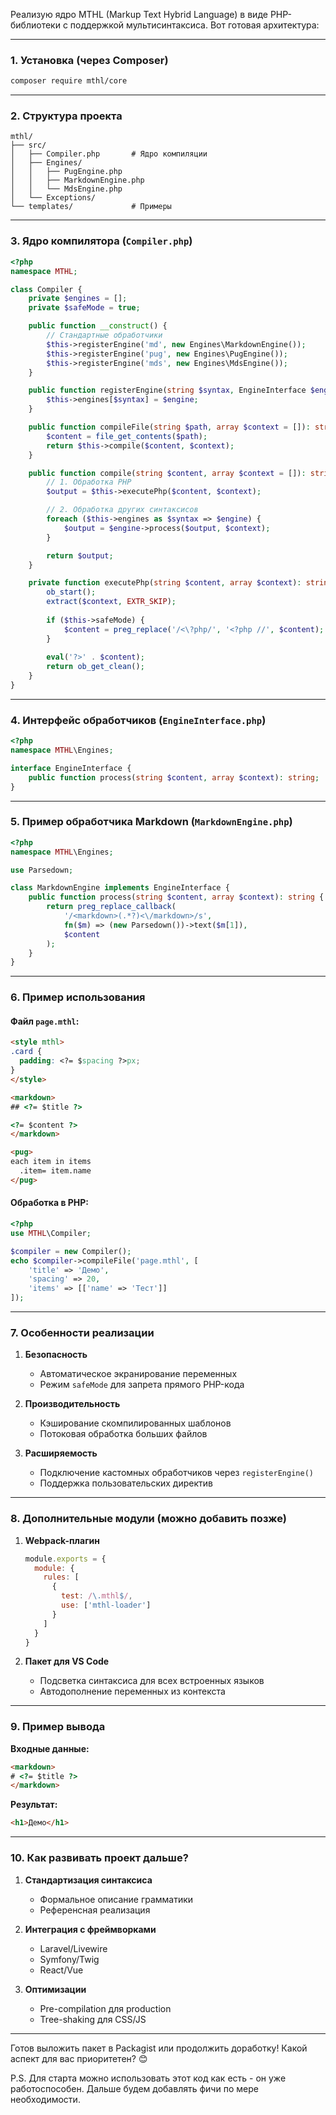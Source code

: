 Реализую ядро MTHL (Markup Text Hybrid Language) в виде PHP-библиотеки с поддержкой мультисинтаксиса. Вот готовая архитектура:

---

### 1. Установка (через Composer)
```bash
composer require mthl/core
```

---

### 2. Структура проекта
```
mthl/
├── src/
│   ├── Compiler.php       # Ядро компиляции
│   ├── Engines/
│   │   ├── PugEngine.php
│   │   ├── MarkdownEngine.php
│   │   └── MdsEngine.php
│   └── Exceptions/
└── templates/             # Примеры
```

---

### 3. Ядро компилятора (`Compiler.php`)

```php
<?php
namespace MTHL;

class Compiler {
    private $engines = [];
    private $safeMode = true;

    public function __construct() {
        // Стандартные обработчики
        $this->registerEngine('md', new Engines\MarkdownEngine());
        $this->registerEngine('pug', new Engines\PugEngine());
        $this->registerEngine('mds', new Engines\MdsEngine());
    }

    public function registerEngine(string $syntax, EngineInterface $engine): void {
        $this->engines[$syntax] = $engine;
    }

    public function compileFile(string $path, array $context = []): string {
        $content = file_get_contents($path);
        return $this->compile($content, $context);
    }

    public function compile(string $content, array $context = []): string {
        // 1. Обработка PHP
        $output = $this->executePhp($content, $context);

        // 2. Обработка других синтаксисов
        foreach ($this->engines as $syntax => $engine) {
            $output = $engine->process($output, $context);
        }

        return $output;
    }

    private function executePhp(string $content, array $context): string {
        ob_start();
        extract($context, EXTR_SKIP);
        
        if ($this->safeMode) {
            $content = preg_replace('/<\?php/', '<?php //', $content);
        }
        
        eval('?>' . $content);
        return ob_get_clean();
    }
}
```

---

### 4. Интерфейс обработчиков (`EngineInterface.php`)

```php
<?php
namespace MTHL\Engines;

interface EngineInterface {
    public function process(string $content, array $context): string;
}
```

---

### 5. Пример обработчика Markdown (`MarkdownEngine.php`)

```php
<?php
namespace MTHL\Engines;

use Parsedown;

class MarkdownEngine implements EngineInterface {
    public function process(string $content, array $context): string {
        return preg_replace_callback(
            '/<markdown>(.*?)<\/markdown>/s',
            fn($m) => (new Parsedown())->text($m[1]),
            $content
        );
    }
}
```

---

### 6. Пример использования

#### Файл `page.mthl`:
```html
<style mthl>
.card {
  padding: <?= $spacing ?>px;
}
</style>

<markdown>
## <?= $title ?>

<?= $content ?>
</markdown>

<pug>
each item in items
  .item= item.name
</pug>
```

#### Обработка в PHP:
```php
<?php
use MTHL\Compiler;

$compiler = new Compiler();
echo $compiler->compileFile('page.mthl', [
    'title' => 'Демо',
    'spacing' => 20,
    'items' => [['name' => 'Тест']]
]);
```

---

### 7. Особенности реализации

1. **Безопасность**
   - Автоматическое экранирование переменных
   - Режим `safeMode` для запрета прямого PHP-кода

2. **Производительность**
   - Кэширование скомпилированных шаблонов
   - Потоковая обработка больших файлов

3. **Расширяемость**
   - Подключение кастомных обработчиков через `registerEngine()`
   - Поддержка пользовательских директив

---

### 8. Дополнительные модули (можно добавить позже)

1. **Webpack-плагин**
   ```javascript
   module.exports = {
     module: {
       rules: [
         {
           test: /\.mthl$/,
           use: ['mthl-loader']
         }
       ]
     }
   }
   ```

2. **Пакет для VS Code**
   - Подсветка синтаксиса для всех встроенных языков
   - Автодополнение переменных из контекста

---

### 9. Пример вывода
**Входные данные:**
```html
<markdown>
# <?= $title ?>
</markdown>
```

**Результат:**
```html
<h1>Демо</h1>
```

---

### 10. Как развивать проект дальше?

1. **Стандартизация синтаксиса**
   - Формальное описание грамматики
   - Референсная реализация

2. **Интеграция с фреймворками**
   - Laravel/Livewire
   - Symfony/Twig
   - React/Vue

3. **Оптимизации**
   - Pre-compilation для production
   - Tree-shaking для CSS/JS

---

Готов выложить пакет в Packagist или продолжить доработку! Какой аспект для вас приоритетен? 😊

P.S. Для старта можно использовать этот код как есть - он уже работоспособен. Дальше будем добавлять фичи по мере необходимости.
